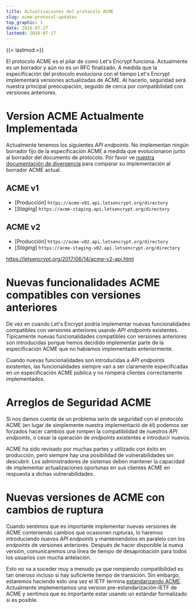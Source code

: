 ```yaml
---
title: Actualizaciones del protocolo ACME
slug: acme-protocol-updates
top_graphic: 1
date: 2016-07-27
lastmod: 2016-07-27
---
```


{{< lastmod >}}

El protocolo ACME es el pilar de como Let's Encrypt funciona. Actualmente es un borrador y aún no es un RFC finalizado. A medida que la especificación del protocolo evoluciona con el tiempo Let's Encrypt implementará versiones actualizadas de ACME. Al hacerlo, seguridad será nuestra principal preocupación, seguido de cerca por compatibilidad con versiones anteriores.

# Version ACME Actualmente Implementada

Actualmente tenemos los siguientes *API endpoints*. No implementan ningún borrador fijo de la especificación ACME a medida que evolucionaron junto al borrador del documento de protocolo. Por favor ve [nuestra documentación de divergencia](https://github.com/letsencrypt/boulder/blob/master/docs/acme-divergences.md) para comparar su implementación al borrador ACME actual.

## ACME v1

* [Producción] `https://acme-v01.api.letsencrypt.org/directory`
* [*Staging*] `https://acme-staging.api.letsencrypt.org/directory`

## ACME v2

* [Producción] `https://acme-v02.api.letsencrypt.org/directory`
* [*Staging*] `https://acme-staging-v02.api.letsencrypt.org/directory`

https://letsencrypt.org/2017/06/14/acme-v2-api.html

# Nuevas funcionalidades ACME compatibles con versiones anteriores

De vez en cuando Let's Encrypt podría implementar nuevas funcionalidades compatibles con versiones anteriores usando *API endpoints* existentes. Típicamente nuevas funcionalidades compatibles con versiones anteriores son introducidas porque hemos decidido implementar parte de la especificación ACME que no habiamos implementado anteriormente.

Cuando nuevas funcionalidades son introducidas a *API endpoints* existentes, las funcionalidades siempre van a ser claramente especificadas en un especificación ACME pública y no romperá clientes correctamente implementados.

# Arreglos de Seguridad ACME

Si nos damos cuenta de un problema serio de seguridad con el protocolo ACME (en lugar de simplemente nuestra implementació de él) podemos ser forzados hacer cambios que rompen la compatibilidad de nuestros *API endpoints*, o cesar la operación de *endpoints* existentes e introducir nuevos.

ACME ha sido revisado por muchas partes y utilizado con éxito en producción, pero siempre hay una posibilidad de vulnerabilidades sin descubrir. Los administradores de sistemas deben mantener la capacidad de implementar actualizaciones oportunas en sus clientes ACME en respuesta a dichas vulnerabilidades.

# Nuevas versiones de ACME con cambios de ruptura

Cuando sentimos que es importante implementar nuevas versiones de ACME conteniendo cambios que ocasionen rupturas, lo haremos introduciendo nuevos *API endpoints* y manteniendolos en paralelo con los *endpoints* de versiones anteriores. Después de hacer disponible la nueva versión, comunicaremos una línea de tiempo de desaprobación para todos los usuarios con mucha antelación.

Esto no va a suceder muy a menudo ya que rompiendo compatibilidad es tan oneroso incluso si hay suficiente tiempo de transición. Sin embargo, estaremos haciendo esto una vez el IETF termina [estandarizando ACME](https://datatracker.ietf.org/wg/acme/charter/). Actualmente implementamos una version pre-estandarización-IETF de ACME y sentimos que es importante estar usando un estándar formalizado si es posible.
